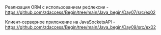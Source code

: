 Реализация ORM c использованием рефлексии - https://github.com/zdaccess/Begin/tree/main/Java_begin/Day07/src/ex02

Клиент-серверное приложение на JavaSocketsAPI - https://github.com/zdaccess/Begin/tree/main/Java_begin/Day09/src/ex02
